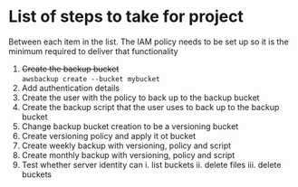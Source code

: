 # List of steps to take for project

Between each item in the list. The IAM policy needs to be set up so it is the minimum required to deliver that
functionality

1. ~~Create the backup bucket~~<br>
 `awsbackup create --bucket mybucket`
1. Add authentication details
2. Create the user with the policy to back up to the backup bucket
3. Create the backup script that the user uses to back up to the backup bucket
4. Change backup bucket creation to be a versioning bucket
5. Create versioning policy and apply it ot bucket
6. Create weekly backup with versioning, policy and script
7. Create monthly backup with versioning, policy and script
8. Test whether server identity can
    i. list buckets
    ii. delete files
    iii. delete buckets



